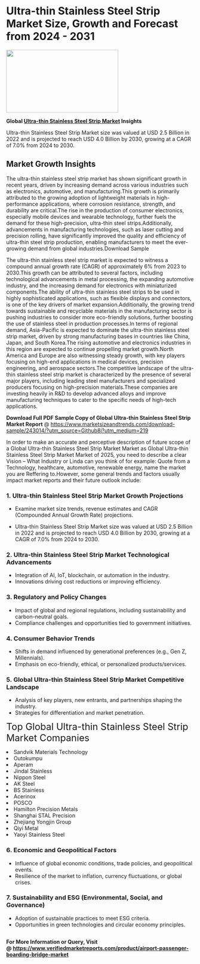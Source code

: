 <H1>Ultra-thin Stainless Steel Strip Market Size, Growth and Forecast from 2024 - 2031</H1><img class="aligncenter size-medium wp-image-584254" src="https://thirdeyenews.in/wp-content/uploads/2024/09/Global-Market-Research-300x168.jpeg" alt="" width="300" height="168" /><p><strong>Global&nbsp;<a href="https://www.marketsizeandtrends.com/download-sample/243014/?utm_source=Github8j?utm_medium=219">Ultra-thin Stainless Steel Strip Market</a> Insights</strong></p><p>Ultra-thin Stainless Steel Strip Market size was valued at USD 2.5 Billion in 2022 and is projected to reach USD 4.0 Billion by 2030, growing at a CAGR of 7.0% from 2024 to 2030.</p><p><h2>Market Growth Insights</h2> <p>The ultra-thin stainless steel strip market has shown significant growth in recent years, driven by increasing demand across various industries such as electronics, automotive, and manufacturing.This growth is primarily attributed to the growing adoption of lightweight materials in high-performance applications, where corrosion resistance, strength, and durability are critical.The rise in the production of consumer electronics, especially mobile devices and wearable technology, further fuels the demand for these high-precision, ultra-thin steel strips.Additionally, advancements in manufacturing technologies, such as laser cutting and precision rolling, have significantly improved the quality and efficiency of ultra-thin steel strip production, enabling manufacturers to meet the ever-growing demand from global industries.Download Sample </p> <p>The ultra-thin stainless steel strip market is expected to witness a compound annual growth rate (CAGR) of approximately 6% from 2023 to 2030.This growth can be attributed to several factors, including technological advancements in metal processing, the expanding automotive industry, and the increasing demand for electronics with miniaturized components.The ability of ultra-thin stainless steel strips to be used in highly sophisticated applications, such as flexible displays and connectors, is one of the key drivers of market expansion.Additionally, the growing trend towards sustainable and recyclable materials in the manufacturing sector is pushing industries to consider more eco-friendly solutions, further boosting the use of stainless steel in production processes.In terms of regional demand, Asia-Pacific is expected to dominate the ultra-thin stainless steel strip market, driven by strong manufacturing bases in countries like China, Japan, and South Korea.The rising automotive and electronics industries in this region are expected to continue propelling market growth.North America and Europe are also witnessing steady growth, with key players focusing on high-end applications in medical devices, precision engineering, and aerospace sectors.The competitive landscape of the ultra-thin stainless steel strip market is characterized by the presence of several major players, including leading steel manufacturers and specialized producers focusing on high-precision materials.These companies are investing heavily in R&D to develop advanced alloys and improve manufacturing techniques to cater to the specific needs of high-tech applications.</p><p><span class=""><strong>Download Full PDF Sample Copy of Global Ultra-thin Stainless Steel Strip Market Report</strong> @ <a href="https://www.marketsizeandtrends.com/download-sample/243014/?utm_source=Github8j?utm_medium=219" target="_blank">https://www.marketsizeandtrends.com/download-sample/243014/?utm_source=Github8j?utm_medium=219</a></span></p><p>In order to make an accurate and perceptive description of future scope of a Global&nbsp;Ultra-thin Stainless Steel Strip Market Market as Global&nbsp;Ultra-thin Stainless Steel Strip Market Market of 2025, you need to describe a clear Vision &ndash; What Industry or Linda can you think of for example: Quote from a Technology, healthcare, automotive, renewable energy, name the market you are Reffering to.However, some general trends and factors usually impact market reports and their future outlook include:</p><h3>1.&nbsp;<strong>Ultra-thin Stainless Steel Strip Market Growth Projections</strong></h3><ul><li>Examine market size trends, revenue estimates and CAGR (Compounded Annual Growth Rate) projections.</li><li><p>Ultra-thin Stainless Steel Strip Market size was valued at USD 2.5 Billion in 2022 and is projected to reach USD 4.0 Billion by 2030, growing at a CAGR of 7.0% from 2024 to 2030.</p></li></ul><h3>2.&nbsp;<strong>Ultra-thin Stainless Steel Strip Market Technological Advancements</strong></h3><ul><li>Integration of AI, IoT, blockchain, or automation in the industry.</li><li>Innovations driving cost reductions or improving efficiency.</li></ul><h3>3.&nbsp;<strong>Regulatory and Policy Changes</strong></h3><ul><li>Impact of global and regional regulations, including sustainability and carbon-neutral goals.</li><li>Compliance challenges and opportunities tied to government initiatives.</li></ul><h3>4.&nbsp;<strong>Consumer Behavior Trends</strong></h3><ul><li>Shifts in demand influenced by generational preferences (e.g., Gen Z, Millennials).</li><li>Emphasis on eco-friendly, ethical, or personalized products/services.</li></ul><h3>5.&nbsp;<strong>Global Ultra-thin Stainless Steel Strip Market Competitive Landscape</strong></h3><ul><li>Analysis of key players, new entrants, and partnerships shaping the industry.</li><li>Strategies for differentiation and market penetration.</li></ul><p data-pm-slice="1 1 []"><span style="color: inherit; font-family: inherit; font-size: 25px;">Top Global Ultra-thin Stainless Steel Strip Market Companies</span></p><div class="" data-test-id=""><p><li>Sandvik Materials Technology</li><li> Outokumpu</li><li> Aperam</li><li> Jindal Stainless</li><li> Nippon Steel</li><li> AK Steel</li><li> BS Stainless</li><li> Acerinox</li><li> POSCO</li><li> Hamilton Precision Metals</li><li> Shanghai STAL Precision</li><li> Zhejiang Yongjin Group</li><li> Qiyi Metal</li><li> Yaoyi Stainless Steel</li></p></div><h3>6.&nbsp;<strong>Economic and Geopolitical Factors</strong></h3><ul><li>Influence of global economic conditions, trade policies, and geopolitical events.</li><li>Resilience of the market to inflation, currency fluctuations, or global crises.</li></ul><h3>7.&nbsp;<strong>Sustainability and ESG (Environmental, Social, and Governance)</strong></h3><ul><li>Adoption of sustainable practices to meet ESG criteria.</li><li>Opportunities in green technologies and circular economy principles.</li></ul><h2><strong style="font-size: 14px;">For More Information or Query, Visit @&nbsp;</strong><a style="background-color: #ffffff; font-size: 14px;" href="https://www.marketsizeandtrends.com/report/ultra-thin-stainless-steel-strip-market/" target="_blank">https://www.verifiedmarketreports.com/product/airport-passenger-boarding-bridge-market</a></h2>